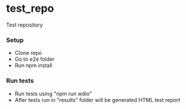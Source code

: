 # test_repo
Test repository
### Setup
* Clone repo
* Go to e2e folder
* Run npm install

### Run tests

* Run tests using "npm run wdio"
* After tests run in "results" folder will be generated HTML test report

